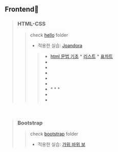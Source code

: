 ## Frontend🌸
> ### HTML-CSS 
>> check [hello](https://github.com/praybe/HTML-CSS-Bootstrap/tree/main/hello) folder 
>> 
>> * 적용한 실습:  [Joandora](https://github.com/praybe/Project1_Joandora.git) 
>>> * [html 문법 기초](https://github.com/praybe/HTML-CSS-Bootstrap/blob/main/hello/nov2_hello.html)  * [리스트](https://github.com/praybe/HTML-CSS-Bootstrap/blob/main/hello/nov2_hello2.html)  * [표차트](https://github.com/praybe/HTML-CSS-Bootstrap/blob/main/hello/nov2_hello3.html)
>>> * []()
>>> * []()
>>> * []()
>>> * []()
>>> * []()
>>> * []() *[]() * []() * []()
>>> * []()
>>> * []()
<br/>

> ### Bootstrap
>> check [bootstrap](https://github.com/praybe/HTML-CSS-Bootstrap/tree/main/bootstrap) folder
>> 
>> * 적용한 실습:  [가위 바위 보](https://github.com/praybe/Project2_RSPgame.git) 
>> 
<br/>
